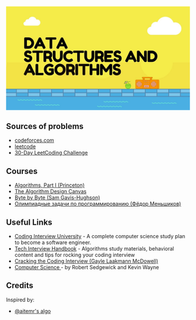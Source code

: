 <p align="center">
  <img src=".github/header.jpeg">
</p>

## Sources of problems

- [codeforces.com](http://codeforces.com/)
- [leetcode](https://leetcode.com/)
- [30-Day LeetCoding Challenge](https://leetcode.com/discuss/general-discussion/551411/30-Day-LeetCoding-Challenge)

## Courses

- [Algorithms, Part I (Princeton)](https://www.coursera.org/learn/algorithms-part1/)
- [The Algorithm Design Canvas](https://www.hiredintech.com/classrooms/algorithm-design/lesson/31)
- [Byte by Byte (Sam Gavis-Hughson)](https://www.byte-by-byte.com/)
- [Олимпиадные задачи по программированию (Фёдор Меньшиков)](https://acmp.ru/asp/do/index.asp?main=course&id_course=5)

## Useful Links

- [Coding Interview University](https://github.com/jwasham/coding-interview-university) - A complete computer science study plan to become a software engineer.
- [Tech Interview Handbook](https://github.com/yangshun/tech-interview-handbook) - Algorithms study materials, behavioral content and tips for rocking your coding interview
- [Cracking the Coding Interview (Gayle Laakmann McDowell)](http://www.crackingthecodinginterview.com/)
- [Computer Science ](https://introcs.cs.princeton.edu/) - by Robert Sedgewick and Kevin Wayne

## Credits

Inspired by:

- [@aitemr's algo](https://github.com/aitemr/algo)